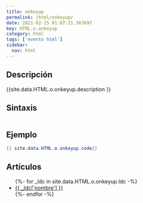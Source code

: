 ```yaml
---
title: onkeyup
permalink: /html/onkeyup/
date: 2021-02-15 01:07:21.567697
key: HTML.o.onkeyup
category: html
tags: ['evento html']
sidebar: 
  nav: html
---
```


## Descripción
{{site.data.HTML.o.onkeyup.description }}

## Sintaxis
~~~html
~~~

## Ejemplo
~~~java
{{ site.data.HTML.o.onkeyup.code}}
~~~

## Artículos
<ul>
{%- for _ldc in site.data.HTML.o.onkeyup.ldc -%}
   <li>
       <a href="{{_ldc['url'] }}">{{ _ldc['nombre'] }}</a>
   </li>
{%- endfor -%}
</ul>
